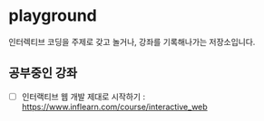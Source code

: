 # playground

인터렉티브 코딩을 주제로 갖고 놀거나, 강좌를 기록해나가는 저장소입니다.

## 공부중인 강좌

- [ ] 인터랙티브 웹 개발 제대로 시작하기 : https://www.inflearn.com/course/interactive_web


